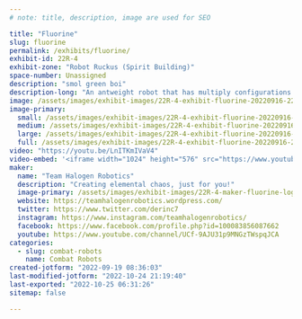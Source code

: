 ```yaml
---
# note: title, description, image are used for SEO

title: "Fluorine"
slug: fluorine
permalink: /exhibits/fluorine/
exhibit-id: 22R-4
exhibit-zone: "Robot Ruckus (Spirit Building)"
space-number: Unassigned
description: "smol green boi"
description-long: "An antweight robot that has multiply configurations to fight against a variety of opponents"
image: /assets/images/exhibit-images/22R-4-exhibit-fluorine-20220916-223757-large.jpg
image-primary: 
  small: /assets/images/exhibit-images/22R-4-exhibit-fluorine-20220916-223757-small.jpg
  medium: /assets/images/exhibit-images/22R-4-exhibit-fluorine-20220916-223757-medium.jpg
  large: /assets/images/exhibit-images/22R-4-exhibit-fluorine-20220916-223757-large.jpg
  full: /assets/images/exhibit-images/22R-4-exhibit-fluorine-20220916-223757-full.jpg
video: "https://youtu.be/LnITKmIVaV4"
video-embed: '<iframe width="1024" height="576" src="https://www.youtube.com/embed/LnITKmIVaV4?feature=oembed" frameborder="0" allow="accelerometer; autoplay; clipboard-write; encrypted-media; gyroscope; picture-in-picture" allowfullscreen title="Miami Supercon Ant Fight 2: Fluorine vs Gumbo"></iframe>'
maker: 
  name: "Team Halogen Robotics"
  description: "Creating elemental chaos, just for you!"
  image-primary: /assets/images/exhibit-images/22R-4-maker-fluorine-logo-medium.PNG
  website: https://teamhalogenrobotics.wordpress.com/
  twitter: https://www.twitter.com/derinc7
  instagram: https://www.instagram.com/teamhalogenrobotics/
  facebook: https://www.facebook.com/profile.php?id=100083856087662
  youtube: https://www.youtube.com/channel/UCf-9AJU31p9MNGzTWspqJCA
categories: 
  - slug: combat-robots
    name: Combat Robots
created-jotform: "2022-09-19 08:36:03"
last-modified-jotform: "2022-10-24 21:19:40"
last-exported: "2022-10-25 06:31:26"
sitemap: false

---
```

